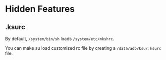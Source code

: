 # Hidden Features

## .ksurc

By default, `/system/bin/sh` loads `/system/etc/mkshrc`.

You can make su load customized rc file by creating a `/data/adb/ksu/.ksurc` file.
